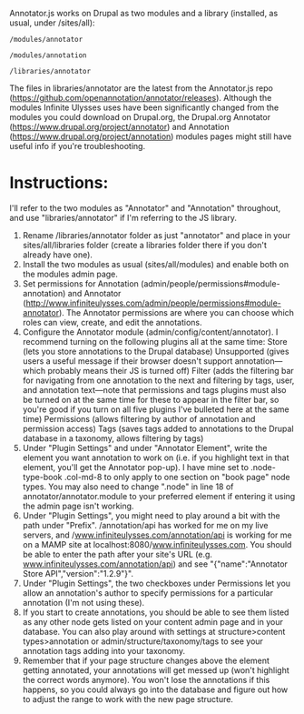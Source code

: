 Annotator.js works on Drupal as two modules and a library (installed, as usual, under /sites/all):

    /modules/annotator
    
    /modules/annotation
    
    /libraries/annotator
    
The files in libraries/annotator are the latest from the Annotator.js repo (https://github.com/openannotation/annotator/releases). Although the modules Infinite Ulysses uses have been significantly changed from the modules you could download on Drupal.org, the Drupal.org Annotator (https://www.drupal.org/project/annotator) and Annotation (https://www.drupal.org/project/annotation) modules pages might still have useful info if you're troubleshooting. 

# Instructions:
I'll refer to the two modules as "Annotator" and "Annotation" throughout, and use "libraries/annotator" if I'm referring to the JS library.

1. Rename /libraries/annotator folder as just "annotator" and place in your sites/all/libraries folder (create a libraries folder there if you don't already have one).
2. Install the two modules as usual (sites/all/modules) and enable both on the modules admin page.
3. Set permissions for Annotation (admin/people/permissions#module-annotation) and Annotator (http://www.infiniteulysses.com/admin/people/permissions#module-annotator). The Annotator permissions are where you can choose which roles can view, create, and edit the annotations.
4. Configure the Annotator module (admin/config/content/annotator). I recommend turning on the following plugins all at the same time:
    Store (lets you store annotations to the Drupal database)
    Unsupported (gives users a useful message if their browser doesn't support annotation—which probably means their JS is turned off)
    Filter (adds the filtering bar for navigating from one annotation to the next and filtering by tags, user, and annotation text—note that permissions and tags plugins must also be turned on at the same time for these to appear in the filter bar, so you're good if you turn on all five plugins I've bulleted here at the same time)
    Permissions (allows filtering by author of annotation and permission access)
    Tags (saves tags added to annotations to the Drupal database in a taxonomy, allows filtering by tags)
5. Under "Plugin Settings" and under "Annotator Element", write the element you want annotation to work on (i.e. if you highlight text in that element, you'll get the Annotator pop-up). I have mine set to .node-type-book .col-md-8 to only apply to one section on "book page" node types. You may also need to change ".node" in line 18 of annotator/annotator.module to your preferred element if entering it using the admin page isn't working.
6. Under "Plugin Settings", you might need to play around a bit with the path under "Prefix". /annotation/api has worked for me on my live servers, and /www.infiniteulysses.com/annotation/api is working for me on a MAMP site at localhost:8080/www.infiniteulysses.com. You should be able to enter the path after your site's URL (e.g. www.infiniteulysses.com/annotation/api) and see "{"name":"Annotator Store API","version":"1.2.9"}".
7. Under "Plugin Settings", the two checkboxes under Permissions let you allow an annotation's author to specify permissions for a particular annotation (I'm not using these).
8. If you start to create annotations, you should be able to see them listed as any other node gets listed on your content admin page and in your database. You can also play around with settings at structure>content types>annotation or admin/structure/taxonomy/tags to see your annotation tags adding into your taxonomy.
9. Remember that if your page structure changes above the element getting annotated, your annotations will get messed up (won't highlight the correct words anymore). You won't lose the annotations if this happens, so you could always go into the database and figure out how to adjust the range to work with the new page structure.

